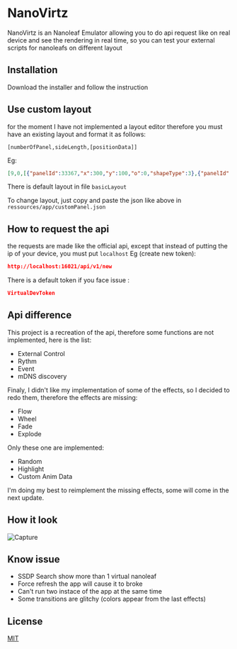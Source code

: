 # NanoVirtz

NanoVirtz is an Nanoleaf Emulator allowing you to do api request like on real device and see the rendering in real time, so you can test your external scripts for nanoleafs on different layout

## Installation

Download the installer and follow the instruction

## Use custom layout

for the moment I have not implemented a layout editor therefore you must have an existing layout and format it as follows:
```text
[numberOfPanel,sideLength,[positionData]]
```
Eg:
```json
[9,0,[{"panelId":33367,"x":300,"y":100,"o":0,"shapeType":3},{"panelId":21896,"x":200,"y":100,"o":270,"shapeType":2},{"panelId":26596,"x":300,"y":200,"o":0,"shapeType":2},{"panelId":25586,"x":200,"y":200,"o":270,"shapeType":2},{"panelId":48228,"x":100,"y":200,"o":360,"shapeType":2},{"panelId":28795,"x":100,"y":300,"o":450,"shapeType":2},{"panelId":32792,"x":0,"y":300,"o":540,"shapeType":2},{"panelId":17663,"x":100,"y":400,"o":450,"shapeType":2},{"panelId":40130,"x":200,"y":300,"o":540,"shapeType":2}]]
```
There is default layout in file ```basicLayout```

To change layout, just copy and paste the json like above in ```ressources/app/customPanel.json```

## How to request the api
the requests are made like the official api, except that instead of putting the ip of your device, you must put ```localhost```
Eg (create new token):
```json
http://localhost:16021/api/v1/new
```
There is a default token if you face issue :
```json
VirtualDevToken
```

## Api difference
This project is a recreation of the api, therefore some functions are not implemented, here is the list:
- External Control
- Rythm
- Event
- mDNS discovery

Finaly, I didn't like my implementation of some of the effects, so I decided to redo them, therefore the effects are missing:
- Flow
- Wheel
- Fade 
- Explode

Only these one are implemented:
- Random
- Highlight
- Custom Anim Data

I'm doing my best to reimplement the missing effects, some will come in the next update.

## How it look
![Capture](https://user-images.githubusercontent.com/64601123/118158043-31ee2100-b413-11eb-9b3b-f861b726eced.PNG)


## Know issue
- SSDP Search show more than 1 virtual nanoleaf
- Force refresh the app will cause it to broke
- Can't run two instace of the app at the same time
- Some transitions are glitchy (colors appear from the last effects)

## License
[MIT](https://choosealicense.com/licenses/mit/)

